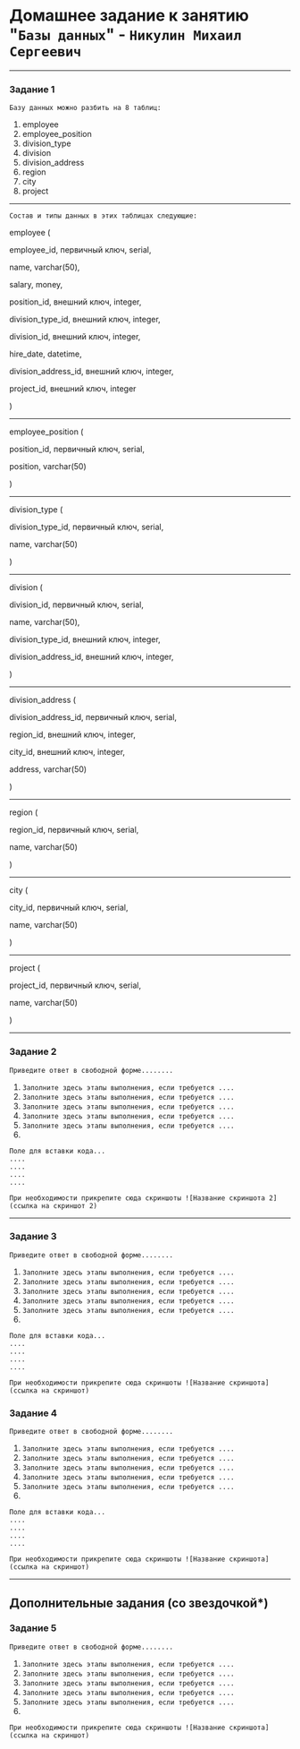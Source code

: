 # Домашнее задание к занятию "`Базы данных`" - `Никулин Михаил Сергеевич`



---

### Задание 1

`Базу данных можно разбить на 8 таблиц:`

1. employee
2. employee_position
3. division_type
4. division
5. division_address
6. region
7. city
8. project

---

`Состав и типы данных в этих таблицах следующие:`

employee (

employee_id, первичный ключ, serial,

name, varchar(50),

salary, money,

position_id, внешний ключ, integer,

division_type_id, внешний ключ, integer,

division_id, внешний ключ, integer,

hire_date, datetime,

division_address_id, внешний ключ, integer,

project_id, внешний ключ, integer

)

---

employee_position (

position_id, первичный ключ, serial,

position, varchar(50)

)

---

division_type (

division_type_id, первичный ключ, serial,

name, varchar(50)

)

---

division (

division_id, первичный ключ, serial,

name, varchar(50),

division_type_id, внешний ключ, integer,

division_address_id, внешний ключ, integer,

)

---

division_address (

division_address_id, первичный ключ, serial,

region_id, внешний ключ, integer,

city_id, внешний ключ, integer,

address, varchar(50)

)

---

region (

region_id, первичный ключ, serial,

name, varchar(50)

)

---

city (

city_id, первичный ключ, serial,

name, varchar(50)

)

---

project (

project_id, первичный ключ, serial,

name, varchar(50)

)


---

### Задание 2

`Приведите ответ в свободной форме........`

1. `Заполните здесь этапы выполнения, если требуется ....`
2. `Заполните здесь этапы выполнения, если требуется ....`
3. `Заполните здесь этапы выполнения, если требуется ....`
4. `Заполните здесь этапы выполнения, если требуется ....`
5. `Заполните здесь этапы выполнения, если требуется ....`
6. 

```
Поле для вставки кода...
....
....
....
....
```

`При необходимости прикрепитe сюда скриншоты
![Название скриншота 2](ссылка на скриншот 2)`


---

### Задание 3

`Приведите ответ в свободной форме........`

1. `Заполните здесь этапы выполнения, если требуется ....`
2. `Заполните здесь этапы выполнения, если требуется ....`
3. `Заполните здесь этапы выполнения, если требуется ....`
4. `Заполните здесь этапы выполнения, если требуется ....`
5. `Заполните здесь этапы выполнения, если требуется ....`
6. 

```
Поле для вставки кода...
....
....
....
....
```

`При необходимости прикрепитe сюда скриншоты
![Название скриншота](ссылка на скриншот)`

### Задание 4

`Приведите ответ в свободной форме........`

1. `Заполните здесь этапы выполнения, если требуется ....`
2. `Заполните здесь этапы выполнения, если требуется ....`
3. `Заполните здесь этапы выполнения, если требуется ....`
4. `Заполните здесь этапы выполнения, если требуется ....`
5. `Заполните здесь этапы выполнения, если требуется ....`
6. 

```
Поле для вставки кода...
....
....
....
....
```

`При необходимости прикрепитe сюда скриншоты
![Название скриншота](ссылка на скриншот)`

---
## Дополнительные задания (со звездочкой*)


### Задание 5

`Приведите ответ в свободной форме........`

1. `Заполните здесь этапы выполнения, если требуется ....`
2. `Заполните здесь этапы выполнения, если требуется ....`
3. `Заполните здесь этапы выполнения, если требуется ....`
4. `Заполните здесь этапы выполнения, если требуется ....`
5. `Заполните здесь этапы выполнения, если требуется ....`
6. 

`При необходимости прикрепитe сюда скриншоты
![Название скриншота](ссылка на скриншот)`
